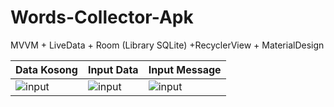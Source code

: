 # Words-Collector-Apk
MVVM + LiveData + Room (Library SQLite) +RecyclerView + MaterialDesign

| Data Kosong | Input Data | Input Message |
| ----------- | ---------- | ------------- |
| ![input](https://github.com/AudiFaathirmansyahMashar/Words-Collector-Apk/blob/master/DataKosong.png) | ![input](https://github.com/AudiFaathirmansyahMashar/Words-Collector-Apk/blob/master/DataKosong.png) | ![input](https://github.com/AudiFaathirmansyahMashar/Words-Collector-Apk/blob/master/DataKosong.png) |

